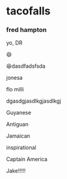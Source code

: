 # tacofalls

### fred hampton

yo, DR 

:smile: 

:satisfied:dasdfadsfsda

jonesa

flo milli

dgasdgjasdlkgjasdlkgj

Guyanese


Antiguan

Jamaican 

inspirational 

Captain America

Jake!!!!!

